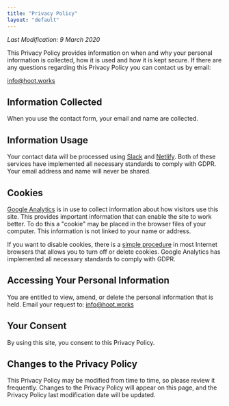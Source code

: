 ```yaml
---
title: "Privacy Policy"
layout: "default"
---
```

*Last Modification: 9 March 2020*

This Privacy Policy provides information on when and why your personal information is collected, how it is used and how it is kept secure. 
If there are any questions regarding this Privacy Policy you can contact us by email:

[info@hoot.works](mailto:info@hoot.works)

## Information Collected

When you use the contact form, your email and name are collected.

## Information Usage

Your contact data will be processed using [Slack](https://slack.com) and [Netlify](https://www.netlify.com). 
Both of these services have implemented all necessary standards to comply with GDPR. 
Your email address and name will never be shared.

## Cookies

[Google Analytics](https://marketingplatform.google.com/about/analytics/) is in use to collect information about how visitors use this site. 
This provides important information that can enable the site to work better. 
To do this a "cookie" may be placed in the browser files of your computer. 
This information is not linked to your name or address. 

If you want to disable cookies, there is a [simple procedure](https://cookies.insites.com/disable-cookies/) in most 
Internet browsers that allows you to turn off or delete cookies. 
Google Analytics has implemented all necessary standards to comply with GDPR.

## Accessing Your Personal Information
You are entitled to view, amend, or delete the personal information that is held. 
Email your request to: [info@hoot.works](mailto:info@hoot.works)

## Your Consent
By using this site, you consent to this Privacy Policy.

## Changes to the Privacy Policy
This Privacy Policy may be modified from time to time, so please review it frequently. 
Changes to the Privacy Policy will appear on this page, and the Privacy Policy last modification date will be updated.
